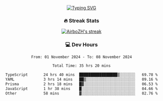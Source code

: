 
<div align="center">
  <a href="https://git.io/typing-svg"><img src="https://readme-typing-svg.demolab.com?font=Fira+Code&size=30&pause=1000&color=33F7F5&center=true&vCenter=true&width=435&lines=Hi+there+%F0%9F%91%8B+I+am+AirboZH+;Welcome+to+my+Github" alt="Typing SVG" /></a>

<h3>🔥 Streak Stats</h3>

<!-- GitHub Readme Streak Stats - https://github.com/DenverCoder1/github-readme-streak-stats -->
<p>
  <a href="https://github.com/DenverCoder1/github-readme-streak-stats">
    <img title="🔥 Get streak stats for your profile at git.io/streak-stats" alt="AirboZH's streak" src="https://streak-stats.demolab.com/?user=AirboZH&theme=monokai-metallian&hide_border=true"/>
  </a>
</p>

<h3>💻 Dev Hours</h3>
<!--START_SECTION:waka-->

```txt
From: 01 November 2024 - To: 08 November 2024

Total Time: 35 hrs 20 mins

TypeScript       24 hrs 40 mins  █████████████████▒░░░░░░░   69.78 %
YAML             3 hrs 14 mins   ██▒░░░░░░░░░░░░░░░░░░░░░░   09.16 %
Prisma           2 hrs 18 mins   █▓░░░░░░░░░░░░░░░░░░░░░░░   06.53 %
JavaScript       1 hr 38 mins    █░░░░░░░░░░░░░░░░░░░░░░░░   04.66 %
Other            58 mins         ▓░░░░░░░░░░░░░░░░░░░░░░░░   02.76 %
```

<!--END_SECTION:waka-->
</div>  
